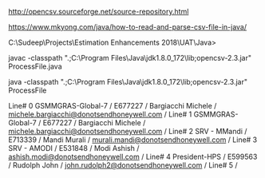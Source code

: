 
http://opencsv.sourceforge.net/source-repository.html

https://www.mkyong.com/java/how-to-read-and-parse-csv-file-in-java/


C:\Sudeep\Projects\Estimation Enhancements 2018\UAT\Java>

javac -classpath ".;C:\Program Files\Java\jdk1.8.0_172\lib;opencsv-2.3.jar" ProcessFile.java

java -classpath ".;C:\Program Files\Java\jdk1.8.0_172\lib;opencsv-2.3.jar" ProcessFile


>
Line# 0
GSMMGRAS-Global-7 / E677227 / Bargiacchi Michele / michele.bargiacchi@donotsendhoneywell.com /
Line# 1
GSMMGRAS-Global-7 / E677227 / Bargiacchi Michele / michele.bargiacchi@donotsendhoneywell.com /
Line# 2
SRV - MMandi / E713339 / Mandi Murali / murali.mandi@donotsendhoneywell.com /
Line# 3
SRV - AMODI / E531848 / Modi Ashish / ashish.modi@donotsendhoneywell.com /
Line# 4
President-HPS / E599563 / Rudolph John / john.rudolph2@donotsendhoneywell.com /
Line# 5
 /
 
